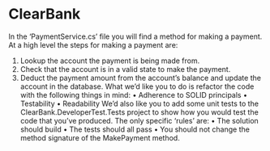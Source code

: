 # ClearBank

In the ‘PaymentService.cs’ file you will find a method for making a payment. At a high level the steps for making a payment are:
1.	Lookup the account the payment is being made from.
2.	Check that the account is in a valid state to make the payment.
3.	Deduct the payment amount from the account’s balance and update the account in the database.
What we’d like you to do is refactor the code with the following things in mind:
•	Adherence to SOLID principals
•	Testability
•	Readability
We’d also like you to add some unit tests to the ClearBank.DeveloperTest.Tests project to show how you would test the code that you’ve produced.
The only specific ‘rules’ are:
•	The solution should build
•	The tests should all pass
•	You should not change the method signature of the MakePayment method.
